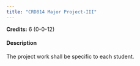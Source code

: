 ```yaml
---
title: "CRD814 Major Project-III"
---
```

**Credits:** 6 (0-0-12)

#### Description
The project work shall be specific to each student.